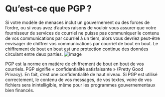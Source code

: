 [Title]: # (Qu’est-ce que PGP ?)
[Order]: # (0)

# Qu’est-ce que PGP ?

Si votre modèle de menaces inclut un gouvernement ou des forces de l’ordre, ou si vous avez d’autres raisons de vouloir vous assurer que votre fournisseur de services de courriel ne puisse pas communiquer le contenu de vos communications par courriel à un tiers, alors vous devriez peut-être envisager de chiffrer vos communications par courriel de bout en bout. Le chiffrement de bout en bout est une protection continue des données circulant entre deux parties.
![image](email3)

PGP est la norme en matière de chiffrement de bout en bout de vos courriels. PGP signifie « confidentialité satisfaisante » (Pretty Good Privacy). En fait, c’est une confidentialité de haut niveau. Si PGP est utilisé correctement, le contenu de vos messages, de vos textes, voire de vos fichiers sera inintelligible, même pour les programmes gouvernementaux bien financés.